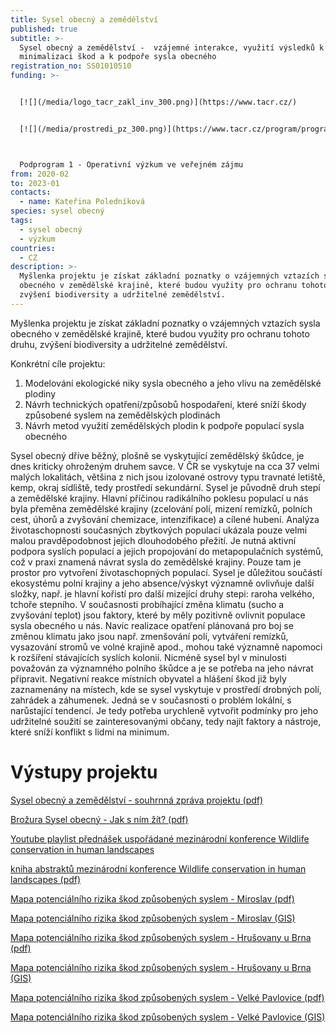 ```yaml
---
title: Sysel obecný a zemědělství
published: true
subtitle: >-
  Sysel obecný a zemědělství -  vzájemné interakce, využití výsledků k
  minimalizaci škod a k podpoře sysla obecného
registration_no: SS01010510
funding: >-


  [![](/media/logo_tacr_zakl_inv_300.png)](https://www.tacr.cz/)


  [![](/media/prostredi_pz_300.png)](https://www.tacr.cz/program/program-prostredi-pro-zivot/)



  Podprogram 1 - Operativní výzkum ve veřejném zájmu
from: 2020-02
to: 2023-01
contacts:
  - name: Kateřina Poledníková
species: sysel obecný
tags:
  - sysel obecný
  - výzkum
countries:
  - CZ
description: >-
  Myšlenka projektu je získat základní poznatky o vzájemných vztazích sysla
  obecného v zemědělské krajině, které budou využity pro ochranu tohoto druhu,
  zvýšení biodiversity a udržitelné zemědělství.
---
```

Myšlenka projektu je získat základní poznatky o vzájemných vztazích sysla obecného v zemědělské krajině, které budou využity pro ochranu tohoto druhu, zvýšení biodiversity a udržitelné zemědělství. 

Konkrétní cíle projektu: 

1. Modelování ekologické niky sysla obecného a jeho vlivu na zemědělské plodiny
2. Návrh technických opatření/způsobů hospodaření, které sníží škody způsobené syslem na zemědělských plodinách
3. Návrh metod využití zemědělských plodin k podpoře populací sysla obecného

Sysel obecný dříve běžný, plošně se vyskytující zemědělský škůdce, je dnes kriticky ohroženým druhem savce. V ČR se vyskytuje na cca 37 velmi malých lokalitách, většina z nich jsou izolované ostrovy typu travnaté letiště, kemp, okraj sídliště, tedy prostředí sekundární. Sysel je původně druh stepí a zemědělské krajiny. Hlavní příčinou radikálního poklesu populací u nás byla přeměna zemědělské krajiny (zcelování polí, mizení remízků, polních cest, úhorů a zvyšování chemizace, intenzifikace) a cílené hubení. Analýza životaschopnosti současných zbytkových populací ukázala pouze velmi malou pravděpodobnost jejich dlouhodobého přežití. Je nutná aktivní podpora syslích populací a jejich propojování do metapopulačních systémů, což v praxi znamená návrat sysla do zemědělské krajiny. Pouze tam je prostor pro vytvoření životaschopných populací. Sysel je důležitou součástí ekosystému polní krajiny a jeho absence/výskyt významně ovlivňuje další složky, např. je hlavní kořistí pro další mizející druhy stepi: raroha velkého, tchoře stepního. V současnosti probíhající změna klimatu (sucho a zvyšování teplot) jsou faktory, které by měly pozitivně ovlivnit populace sysla obecného u nás. Navíc realizace opatření plánovaná pro boj se změnou klimatu jako jsou např. zmenšování polí, vytváření remízků, vysazování stromů ve volné krajině apod., mohou také významně napomoci k rozšíření stávajících syslích  kolonií. Nicméně sysel byl v minulosti považován za významného polního škůdce a je se potřeba na jeho návrat připravit.  Negativní reakce místních obyvatel a hlášení škod již byly zaznamenány na místech, kde se sysel vyskytuje v prostředí drobných polí, zahrádek a záhumenek. Jedná se v současnosti o problém lokální, s narůstající tendencí. Je tedy potřeba urychleně vytvořit podmínky pro jeho udržitelné soužití se zainteresovanými občany, tedy najít faktory a nástroje, které sníží konflikt s lidmi na minimum.

# Výstupy projektu

[Sysel obecný a zemědělství  - souhrnná zpráva projektu (pdf)](/media/Sysel_zemedelstvi_zprava_final_web.pdf)

[Brožura Sysel obecný - Jak s ním žít? (pdf)](/media/ALKA_brozura_SYSEL_tacr.pdf) 

[Youtube playlist přednášek uspořádané mezinárodní konference Wildlife conservation in human landscapes ](https://www.youtube.com/hashtag/conservationandpeople)

[kniha abstraktů mezinárodní konference Wildlife conservation in human landscapes (pdf) ](/media/AbstractBook_Wildlife_conservation_human_landscapes_2021.pdf)

[Mapa potenciálního rizika škod způsobených syslem  - Miroslav (pdf)](/media/Mapa_rizika_skod_sysel_Miroslav.pdf)

[Mapa potenciálního rizika škod způsobených syslem  - Miroslav (GIS)](/media/mapa_sysel_riziko_skod_Miroslav.zip)

[Mapa potenciálního rizika škod způsobených syslem  - Hrušovany u Brna (pdf)](/media/Mapa_rizika_skod_sysel_Hrusovany.pdf)

[Mapa potenciálního rizika škod způsobených syslem  - Hrušovany u Brna (GIS)](/media/mapa_sysel_riziko_skod_Hrusovany.zip)

[Mapa potenciálního rizika škod způsobených syslem  - Velké Pavlovice (pdf)](/media/Mapa_rizika_skod_sysel_VelkePavlovice.pdf)

[Mapa potenciálního rizika škod způsobených syslem  - Velké Pavlovice (GIS)](/media/mapa_sysel_riziko_skod_VelkePavlovice.zip)
